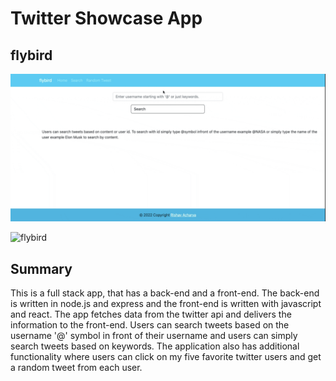 #    Twitter Showcase App

##  flybird 


![flybird](./SearchPage.gif)

![flybird](./randompage.gif)


## Summary 


This is a full stack app, that has a back-end and a front-end. The back-end is written in node.js and express and the front-end is written with javascript and react. The app fetches data from the twitter api and delivers the  information to the front-end. Users can search tweets based on the username '@' symbol in front of their username and users can simply search tweets based on keywords. The application also has additional functionality where users can click on my five favorite twitter users and get a random tweet from each user.


 

